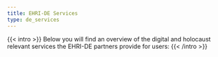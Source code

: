 ```yaml
---
title: EHRI-DE Services
type: de_services
---
```


{{< intro >}}
Below you will find an overview of the digital and holocaust relevant services the EHRI-DE partners provide for users:
{{< /intro >}}

